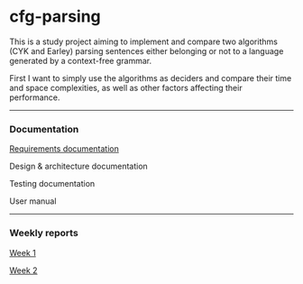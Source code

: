 # cfg-parsing

This is a study project aiming to implement and compare two algorithms (CYK and Earley) parsing sentences either belonging or not to a language generated by a context-free grammar.

First I want to simply use the algorithms as deciders and compare their time and space complexities, as well as other factors affecting their performance.
___
### Documentation
[Requirements documentation](./documentation/requirements.md)

Design & architecture documentation

Testing documentation

User manual
___
### Weekly reports
[Week 1](./documentation/weeklyreports/weeklyreport1.md)

[Week 2](./documentation/weeklyreports/weeklyreport2.md)



